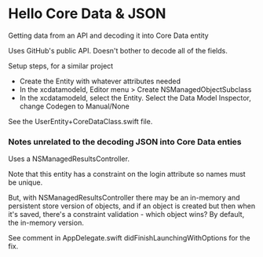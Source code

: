 #  Hello Core Data & JSON

Getting data from an API and decoding it into Core Data entity 

Uses GitHub's public API. Doesn't bother to decode all of the fields. 

Setup steps, for a similar project 

- Create the Entity with whatever attributes needed
- In the xcdatamodeld,  Editor menu > Create NSManagedObjectSubclass 
- In the xcdatamodeld, select the Entity.  Select the Data Model Inspector, change Codegen to Manual/None

See the UserEntity+CoreDataClass.swift file. 

### Notes unrelated to the decoding JSON into Core Data enties 

Uses a NSManagedResultsController. 

Note that this entity has a constraint on the login attribute so names must be unique. 

But, with NSManagedResultsController there may be an in-memory and persistent store version of objects, and if an object is created but then when it's saved, there's a constraint validation - which object wins? By default, the in-memory version. 

See comment in AppDelegate.swift didFinishLaunchingWithOptions for the fix. 

